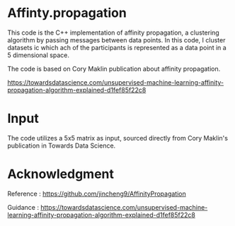 # Affinty.propagation
This code is the C++ implementation of affinity propagation, a clustering algorithm by passing messages between data points. In this code, I cluster datasets ic which ach of the participants is represented as a data point in a 5 dimensional space.

The code is based on Cory Maklin publication about affinity propagation.

https://towardsdatascience.com/unsupervised-machine-learning-affinity-propagation-algorithm-explained-d1fef85f22c8

# Input
The code utilizes a 5x5 matrix as input, sourced directly from Cory Maklin's publication in Towards Data Science.

# Acknowledgment
Reference : https://github.com/jincheng9/AffinityPropagation

Guidance : https://towardsdatascience.com/unsupervised-machine-learning-affinity-propagation-algorithm-explained-d1fef85f22c8
